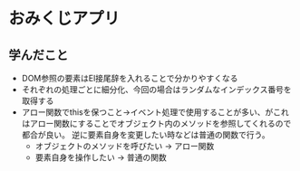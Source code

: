 # おみくじアプリ

## 学んだこと
- DOM参照の要素はEl接尾辞を入れることで分かりやすくなる
- それぞれの処理ごとに細分化、今回の場合はランダムなインデックス番号を取得する
- アロー関数でthisを保つこと→イベント処理で使用することが多い、がこれはアロー関数にすることでオブジェクト内のメソッドを参照してくれるので都合が良い。
逆に要素自身を変更したい時などは普通の関数で行う。
    - オブジェクトのメソッドを呼びたい → アロー関数
    - 要素自身を操作したい → 普通の関数   